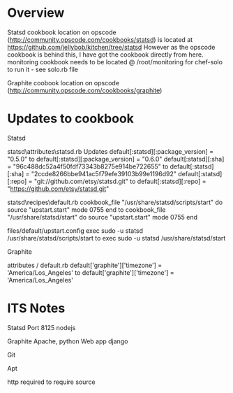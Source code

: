 Overview
========
Statsd cookbook location on opscode (http://community.opscode.com/cookbooks/statsd) is located at https://github.com/jellybob/kitchen/tree/statsd
However as the opscode cookbook is behind this, I have got the cookbook directly from here.
monitoring cookbook needs to be located @ /root/monitoring for chef-solo to run it - see solo.rb file

Graphite coobook location on opscode (http://community.opscode.com/cookbooks/graphite)

Updates to cookbook
===================
Statsd

statsd\attributes\statsd.rb
	Updates
		default[:statsd][:package_version] = "0.5.0" to default[:statsd][:package_version] = "0.6.0"
		default[:statsd][:sha] = "96c488dc52a4f50fdf73343b8275e914be722655" to default[:statsd][:sha] = "2ccde8266bbe941ac5f79efe39103b99e1196d92"
		default[:statsd][:repo] = "git://github.com/etsy/statsd.git" to default[:statsd][:repo] = "https://github.com/etsy/statsd.git"

statsd\recipes\default.rb
		cookbook_file "/usr/share/statsd/scripts/start" do
			source "upstart.start"
			mode 0755
		end
	to
		cookbook_file "/usr/share/statsd/start" do
			source "upstart.start"
			mode 0755
		end

files/default/upstart.config 
		exec sudo -u statsd /usr/share/statsd/scripts/start
	to
		exec sudo -u statsd /usr/share/statsd/start



Graphite

attributes / default.rb 
		default['graphite']['timezone'] = 'America/Los_Angeles'
	to
		default['graphite']['timezone'] = 'America/Los_Angeles'




ITS Notes
=========

Statsd
	Port 8125
	nodejs

Graphite
	Apache, python
	Web app django

Git

Apt

http required to require source

